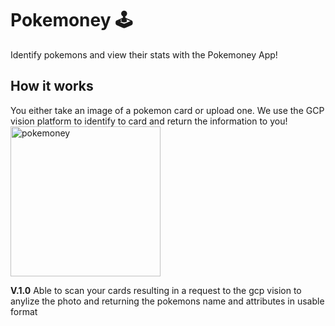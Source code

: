 # Pokemoney 🕹
Identify pokemons and view their stats with the Pokemoney App!

## How it works
You either take an image of a pokemon card or upload one. We use the GCP vision platform to identify to card and return the information to you!
<img src="./pokemoney.gif" alt="pokemoney" width="240"/>






**V.1.0** 
Able to scan your cards resulting in a request to the gcp vision to anylize the photo and returning the pokemons name and attributes in usable format
